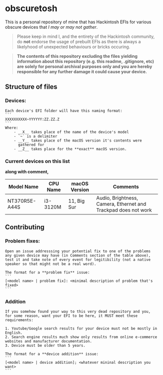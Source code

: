 # 	obscuretosh

This is a personal repository of mine that has Hackintosh EFIs for various
obscure devices that *I may or may not gather*.

> Please keep in mind I, and the entirety of the Hackintosh community, do
> **not** endorse the usage of prebuilt EFIs as there is always a likelyhood
> of unexpected behaviours or bricks occuring.

> **The contents of this repository excluding the files yielding information
> about this repository (e.g. this readme, .gitignore, etc) are __solely__
> for personal archival purposes only and you are hereby responsible for 
> any further damage it could cause your device.**

## 	Structure of files

### Devices:
	Each device's EFI folder will have this naming format:
	```
	XXXXXXXXXX~YYYYYY:ZZ.ZZ.Z
	```
	Where:
		- __X__ takes place of the name of the device's model
		- `~` is a delimiter
		- __Y__ takes place of the macOS version it's contents were
		  gathered for
		- __Z__ takes place for the **exact** macOS version.

### Current devices on this list

**along with comment,**

| Model Name    | CPU Name | macOS Version | Comments                                                       |
|---------------|----------|---------------|----------------------------------------------------------------|
| NT370R5E-A44S | i3-3120M | 11, Big Sur   | Audio, Brightness, Camera, Ethernet and Trackpad does not work |

##	Contributing

### Problem fixes:
	
	Open an issue addresssing your potential fix to one of the problems
	any given device may have (in Comments section of the table above),
	test it and take note of every event for legitibility (not a native
	speaker so that might not be a real word).

	The format for a **problem fix** issue:
	```
	[<model name> | problem fix]: <minimal description of problem that's fixed>
	```

### Addition

	If you somehow found your way to this very dead repository and you,
	for some reason, want your EFI to be here, it MUST meet these
	requirements:

	1. Youtube/Google search results for your device must not be mostly in
	English.
	2. Search engine results much show only results from online e-commerce
	websites and manufacturer documentation.
	3. Device must be older than 5 years.

	The format for a **device addition** issue:
	```
	[<model name> | device addition]; <whatever mininal description you want>
	```
